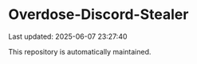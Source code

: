 # Overdose-Discord-Stealer

Last updated: 2025-06-07 23:27:40

This repository is automatically maintained.
